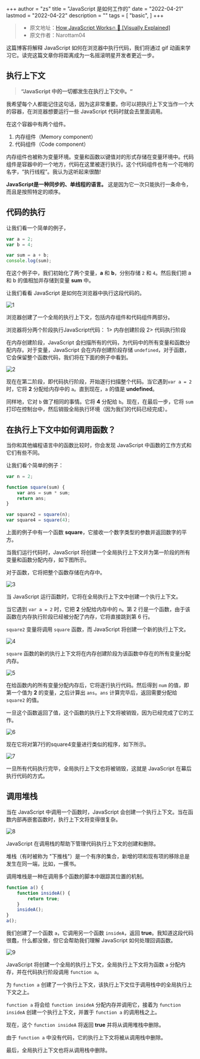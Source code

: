 +++
author = "zs"
title = "JavaScript 是如何工作的"
date = "2022-04-21"
lastmod = "2022-04-22"
description = ""
tags = [
    "basic",
]
+++

>* 原文地址：[How JavaScript Works🔥 🤖 [Visually Explained]](https://dev.to/narottam04/how-javascript-works-visually-explained-269j)
> * 原文作者：Narottam04

这篇博客将解释 JavaScript 如何在浏览器中执行代码，我们将通过 gif 动画来学习它。读完这篇文章你将距离成为一名摇滚明星开发者更近一步。

## 执行上下文

>**“JavaScript 中的一切都发生在执行上下文中。“**

我希望每个人都能记住这句话，因为这非常重要。你可以把执行上下文当作一个大的容器，在浏览器想要运行一些 JavaScript 代码时就会去里面调用。

在这个容器中有两个组件。
1. 内存组件（Memory component） 
2. 代码组件（Code component）

内存组件也被称为变量环境。变量和函数以键值对的形式存储在变量环境中。代码组件是容器中的一个地方，代码在这里被逐行执行。这个代码组件也有一个花哨的名字，“执行线程”。我认为这听起来很酷!

**JavaScript是一种同步的、单线程的语言。** 这是因为它一次只能执行一条命令，而且是按照特定的顺序。

## 代码的执行

让我们看一个简单的例子，

```js
var a = 2;
var b = 4;

var sum = a + b;
console.log(sum);
```

在这个例子中，我们初始化了两个变量，**a** 和 **b**，分别存储 `2` 和 `4`。然后我们把 a 和 b 的值相加并存储到变量 **sum** 中。

让我们看看 JavaScript 是如何在浏览器中执行这段代码的。

![1](https://bright-galaxy.oss-cn-hangzhou.aliyuncs.com/images/img/jq3ufd0eru2ceax067m9.gif)

浏览器创建了一个全局的执行上下文，包括内存组件和代码组件两部分。

浏览器将分两个阶段执行JavaScript代码：
1> 内存创建阶段
2> 代码执行阶段

在内存创建阶段，JavaScript 会扫描所有的代码，为代码中的所有变量和函数分配内存。对于变量，JavaScript 会在内存创建阶段存储 `undefined`，对于函数，它会保留整个函数代码，我们将在下面的例子中看到。

![2](https://bright-galaxy.oss-cn-hangzhou.aliyuncs.com/images/img/4ty49vslo873hpehxdrw.gif)

现在在第二阶段，即代码执行阶段，开始逐行扫描整个代码。当它遇到`var a = 2`时，它将 **2** 分配给内存中的 `a`。直到现在，`a` 的值是 **undefined**。

同样地，它对 `b` 做了相同的事情。它将 **4** 分配给 `b`。现在，在最后一步，它将 `sum` 打印在控制台中，然后销毁全局执行环境（因为我们的代码已经完成）。

## 在执行上下文中如何调用函数？

当你和其他编程语言中的函数比较时，你会发现 JavaScript 中函数的工作方式和它们有些不同。

让我们看个简单的例子：

```js
var n = 2;

function square(sum) {
    var ans = sum * sum;
    return ans;
}

var square2 = square(n);
var square4 = square(4);
```

上面的例子中有一个函数 **square**，它接收一个数字类型的参数并返回数字的平方。

当我们运行代码时，JavaScript 将创建一个全局执行上下文并为第一阶段的所有变量和函数分配内存，如下图所示。

对于函数，它将把整个函数存储在内存中。

![3](https://bright-galaxy.oss-cn-hangzhou.aliyuncs.com/images/img/68nk5l6806bax94k0tky.gif)

当 JavaScript 运行函数时，它将在全局执行上下文中创建一个执行上下文。

当它遇到 `var a = 2` 时，它把 **2** 分配给内存中的 `n`。第 2 行是一个函数，由于该函数在内存执行阶段已经被分配了内存，它将直接跳到第 6 行。

`square2` 变量将调用 `square` 函数，而 JavaScript 将创建一个新的执行上下文。

![4](https://bright-galaxy.oss-cn-hangzhou.aliyuncs.com/images/img/zvfyis150o3i7bn1x6hy.gif)

`square` 函数的新的执行上下文将在内存创建阶段为该函数中存在的所有变量分配内存。

![5](https://bright-galaxy.oss-cn-hangzhou.aliyuncs.com/images/img/e67rsojvcqmowwj3w75b.gif)

在给函数内的所有变量分配内存后，它将逐行执行代码。然后得到 `num` 的值，即第一个值为 **2** 的变量，之后计算出 `ans`。`ans` 计算完毕后，返回需要分配给 `square2` 的值。

一旦这个函数返回了值，这个函数的执行上下文将被销毁，因为已经完成了它的工作。

![6](https://bright-galaxy.oss-cn-hangzhou.aliyuncs.com/images/img/b2zu35q2as6uy57qve9q.gif)

现在它将对第7行的square4变量进行类似的程序，如下所示。

![7](https://bright-galaxy.oss-cn-hangzhou.aliyuncs.com/images/img/q7wlgf8uj91cpglpvh0z.gif)

一旦所有代码执行完毕，全局执行上下文也将被销毁，这就是 JavaScript 在幕后执行代码的方式。

## 调用堆栈

当在 JavaScript 中调用一个函数时，JavaScript 会创建一个执行上下文。当在函数内部再嵌套函数时，执行上下文将变得很复杂。

![8](https://bright-galaxy.oss-cn-hangzhou.aliyuncs.com/images/img/idywyfc19t2vsf1nyww1.png)

JavaScript 在调用栈的帮助下管理代码执行上下文的创建和删除。

堆栈（有时被称为 "下推栈"）是一个有序的集合，新增的项和现有项的移除总是发生在同一端，比如，一摞书。

调用堆栈是一种在调用多个函数的脚本中跟踪其位置的机制。

```js
function a() {
    function insideA() {
        return true;
    }
    insideA();
}
a();
```

我们创建了一个函数 `a`，它调用另一个函数 `insideA`，返回 **true**。我知道这段代码很蠢，什么都没做，但它会帮助我们理解 JavaScript 如何处理回调函数。

![9](https://bright-galaxy.oss-cn-hangzhou.aliyuncs.com/images/img/03bry7soja8z3ad143ry.gif)

JavaScript 将创建一个全局的执行上下文，全局执行上下文将为函数 `a` 分配内存，并在代码执行阶段调用 `function a`。

为 `function a` 创建了一个执行上下文，该执行上下文位于调用栈中的全局执行上下文之上。

`function a` 将会给 `function insideA` 分配内存并调用它，接着为 `function insideA` 创建一个执行上下文，并置于 `function a` 的调用栈之上。

现在，这个 `function insideA` 将返回 **true** 并将从调用堆栈中删除。

由于 `function a` 中没有代码，它的执行上下文将被从调用栈中删除。

最后，全局执行上下文也将从调用栈中删除。